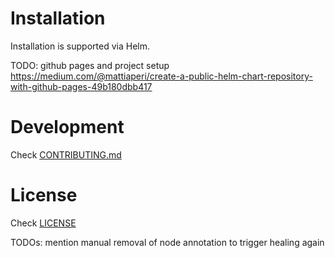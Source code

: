 # Installation

Installation is supported via Helm. 

TODO: github pages and project setup https://medium.com/@mattiaperi/create-a-public-helm-chart-repository-with-github-pages-49b180dbb417

# Development

Check [CONTRIBUTING.md](CONTRIBUTING.md) 

# License

Check [LICENSE](LICENSE)

TODOs: 
mention manual removal of node annotation to trigger healing again
